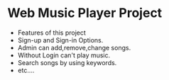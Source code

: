 # Web Music Player Project
 
 
 * Features of this project
* Sign-up and Sign-in Options.
* Admin can add,remove,change songs.
* Without Login can't play music.
* Search songs by using keywords.
* etc....
